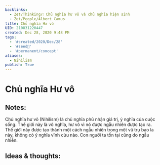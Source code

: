 ```yaml
---
backlinks:
  - Zet/Thinking/❕ Chủ nghĩa hư vô và chủ nghĩa hiện sinh
  - Zet/People/Albert Camus
title: Chủ nghĩa Hư vô
UID: 210831220447
created: Dec 28, 2020 9:48 PM
tags:
  - '#created/2020/Dec/28'
  - '#seed🥜'
  - '#permanent/concept'
aliases:
  - Nihilism
publish: True
---
```

#  Chủ nghĩa Hư vô

## Notes:
Chủ nghĩa hư vô (Nihilism) là chủ nghĩa phủ nhận giá trị, ý nghĩa của cuộc sống. Thế giới này là vô nghĩa, hư vô vì nó được ngẫu nhiên được tạo ra. Thế giới này được tạo thành một cách ngẫu nhiên  trong một vũ trụ bao la này, không có ý nghĩa vĩnh cửu nào. Con người ta tồn tại cũng do ngẫu nhiên.

## Ideas & thoughts:
